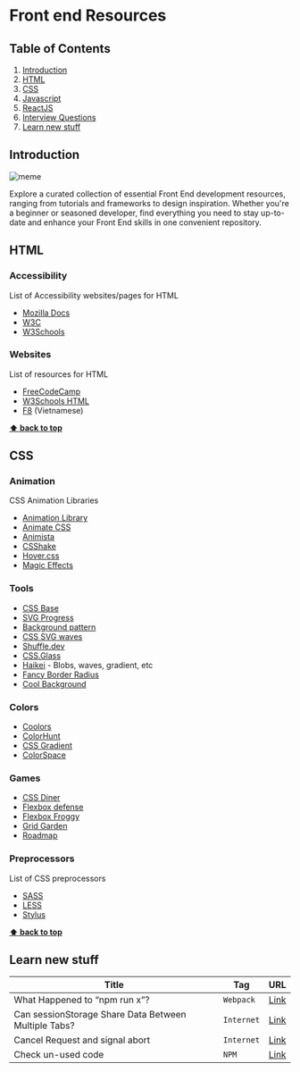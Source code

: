 # Front end Resources

## Table of Contents

1. [Introduction](#introduction)
2. [HTML](#html)
3. [CSS](#css)
4. [Javascript](#javascript)
5. [ReactJS](#reactjs)
6. [Interview Questions](#interview-questions)
7. [Learn new stuff](#learn-new-stuff)

## Introduction

![meme](https://preview.redd.it/here-a-meme-and-a-learning-resource-which-helped-me-with-v0-pijdzkoxomdc1.jpeg?width=640&crop=smart&auto=webp&s=059075e16431601de2f090d9d54fb7023bbba17c)

Explore a curated collection of essential Front End development resources, ranging from tutorials and frameworks to design inspiration. Whether you're a beginner or seasoned developer, find everything you need to stay up-to-date and enhance your Front End skills in one convenient repository.

## HTML

### Accessibility

List of Accessibility websites/pages for HTML

- [Mozilla Docs](https://developer.mozilla.org/en-US/docs/Learn/Accessibility/HTML)
- [W3C](https://www.w3.org/standards/webdesign/accessibility)
- [W3Schools](https://www.w3schools.com/html/html_accessibility.asp)

### Websites

List of resources for HTML

- [FreeCodeCamp](https://www.freecodecamp.org/news/html-crash-course/)
- [W3Schools HTML](https://www.w3schools.com/html/)
- [F8](https://fullstack.edu.vn/courses/html-css) (Vietnamese)
  
**[⬆ back to top](#table-of-contents)**

## CSS

### Animation

CSS Animation Libraries

- [Animation Library](https://animation.kaustubhmenon.com/)
- [Animate CSS](https://animate.style/)
- [Animista](https://animista.net/)
- [CSShake](https://elrumordelaluz.github.io/csshake/)
- [Hover.css](https://ianlunn.github.io/Hover/)
- [Magic Effects](https://www.minimamente.com/project/magic/)

### Tools

- [CSS Base](https://nikitahl.github.io/css-base/)
- [SVG Progress](https://nikitahl.github.io/svg-circle-progress-generator/)
- [Background pattern](https://www.magicpattern.design/tools/css-backgrounds)
- [CSS SVG waves](https://www.softr.io/tools/svg-wave-generator)
- [Shuffle.dev](https://shuffle.dev/tools)
- [CSS.Glass](https://css.glass/)
- [Haikei](https://app.haikei.app/) - Blobs, waves, gradient, etc
- [Fancy Border Radius](https://9elements.github.io/fancy-border-radius/full-control.html)
- [Cool Background](https://coolbackgrounds.io/)

### Colors

- [Coolors](https://coolors.co/)
- [ColorHunt](https://colorhunt.co/)
- [CSS Gradient](https://cssgradient.io/)
- [ColorSpace](https://mycolor.space/)

### Games

- [CSS Diner](https://flukeout.github.io/)
- [Flexbox defense](http://www.flexboxdefense.com/)
- [Flexbox Froggy](https://flexboxfroggy.com/#vi)
- [Grid Garden](https://cssgridgarden.com/#vi)
- [Roadmap](https://victordarras.fr/cssgame/)

### Preprocessors

List of CSS preprocessors

- [SASS](https://sass-lang.com/)
- [LESS](http://lesscss.org/)
- [Stylus](http://stylus-lang.com/)

**[⬆ back to top](#table-of-contents)**

## Learn new stuff

| Title                                                | Tag                 | URL                                                                                                                         |
| ---------------------------------------------------- | ------------------- | --------------------------------------------------------------------------------------------------------------------------- |
| What Happened to “npm run x”?                        | <code>Webpack</code> | [Link](https://plainenglish.io/blog/interviewer-what-happened-to-npm-run-x-cdcb37dbaf44#2-supplementary-learning-knowledge) |
| Can sessionStorage Share Data Between Multiple Tabs? | <code>Internet</code> | [Link](https://plainenglish.io/blog/interviewer-can-sesstionstorage-share-data-between-multiple-tabs)                       |
| Cancel Request and signal abort | <code>Internet</code> | [Link](https://codestus.com/posts/lam-the-nao-de-cancel-request-trong-axios)
| Check un-used code | <code>NPM</code> | [Link](https://github.com/webpro/knip)